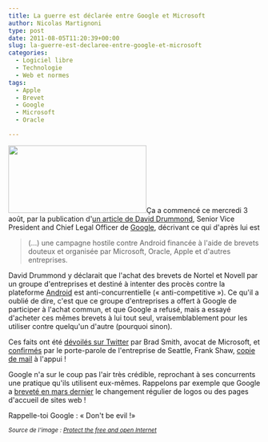 ```yaml
---
title: La guerre est déclarée entre Google et Microsoft
author: Nicolas Martignoni
type: post
date: 2011-08-05T11:20:39+00:00
slug: la-guerre-est-declaree-entre-google-et-microsoft
categories:
  - Logiciel libre
  - Technologie
  - Web et normes
tags:
  - Apple
  - Brevet
  - Google
  - Microsoft
  - Oracle

---
```

[<img class="alignleft size-full wp-image-787" title="google-dont-be-evil" src="https://blog.martignoni.net/wp-content/uploads/2011/08/google-dont-be-evil.gif" alt="" width="276" height="135" />][1]Ça a commencé ce mercredi 3 août, par la publication d'[un article de David Drummond][2], Senior Vice President and Chief Legal Officer de [Google][3], décrivant ce qui d'après lui est

> (&#8230;) une campagne hostile contre Android financée à l'aide de brevets douteux et organisée par Microsoft, Oracle, Apple et d'autres entreprises.

David Drummond y déclarait que l'achat des brevets de Nortel et Novell par un groupe d'entreprises et destiné à intenter des procès contre la plateforme [Android][4] est anti-concurrentielle (« anti-competitive »). Ce qu'il a oublié de dire, c'est que ce groupe d'entreprises a offert à Google de participer à l'achat commun, et que Google a refusé, mais a essayé d'acheter ces mêmes brevets à lui tout seul, vraisemblablement pour les utiliser contre quelqu'un d'autre (pourquoi sinon).

Ces faits ont été [dévoilés sur Twitter][5] par Brad Smith, avocat de Microsoft, et [confirmés][6] par le porte-parole de l'entreprise de Seattle, Frank Shaw, [copie de mail][7] à l'appui !

Google n'a sur le coup pas l'air très crédible, reprochant à ses concurrents une pratique qu'ils utilisent eux-mêmes. Rappelons par exemple que Google a [breveté en mars dernier][8] le changement régulier de logos ou des pages d'accueil de sites web !

Rappelle-toi Google : « Don't be evil !»

<small><em>Source de l'image : <a href="http://googledontbeevil.com/letter/">Protect the free and open Internet</a></em></small>

 [1]: https://blog.martignoni.net/wp-content/uploads/2011/08/google-dont-be-evil.gif
 [2]: http://googleblog.blogspot.com/2011/08/when-patents-attack-android.html
 [3]: http://google.com/
 [4]: http://www.android.com/
 [5]: https://twitter.com/#!/BradSmi/status/98902130412355585
 [6]: https://twitter.com/#!/fxshaw/status/98932077327691776
 [7]: https://p.twimg.com/AV96Mz4CMAIt7xd.jpg
 [8]: http://patft.uspto.gov/netacgi/nph-Parser?Sect1=PTO1&Sect2=HITOFF&d=PALL&p=1&u=%2Fnetahtml%2FPTO%2Fsrchnum.htm&r=1&f=G&l=50&s1=7%2C912%2C915.PN.&OS=PN%2F7%2C912%2C915&RS=PN%2F7%2C912%2C915